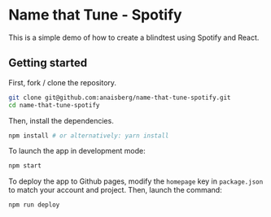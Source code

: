 # Name that Tune - Spotify

This is a simple demo of how to create a blindtest using Spotify and React.

## Getting started

First, fork / clone the repository.

```bash
git clone git@github.com:anaisberg/name-that-tune-spotify.git
cd name-that-tune-spotify
```

Then, install the dependencies.

```bash
npm install # or alternatively: yarn install
```

To launch the app in development mode:

```bash
npm start
```

To deploy the app to Github pages, modify the `homepage` key in `package.json` to match your account and project.
Then, launch the command:

```bash
npm run deploy
```
